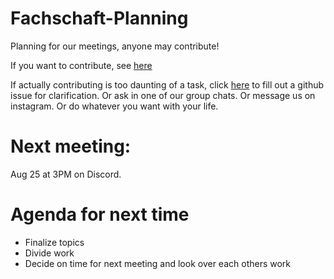 # Fachschaft-Planning


Planning for our meetings, anyone may contribute!

If you want to contribute, see [here](contributing.md)

If actually contributing is too daunting of a task, click [here](https://github.com/fs-linguistics/Fachschaft-Planning/issues/new/choose) 
to fill out a github issue for clarification. Or ask in one of our group chats. Or message us on instagram. Or do whatever you want with your life. 

# Next meeting: 

Aug 25 at 3PM on Discord. 


# Agenda for next time

- Finalize topics
- Divide work
- Decide on time for next meeting and look over each others work














